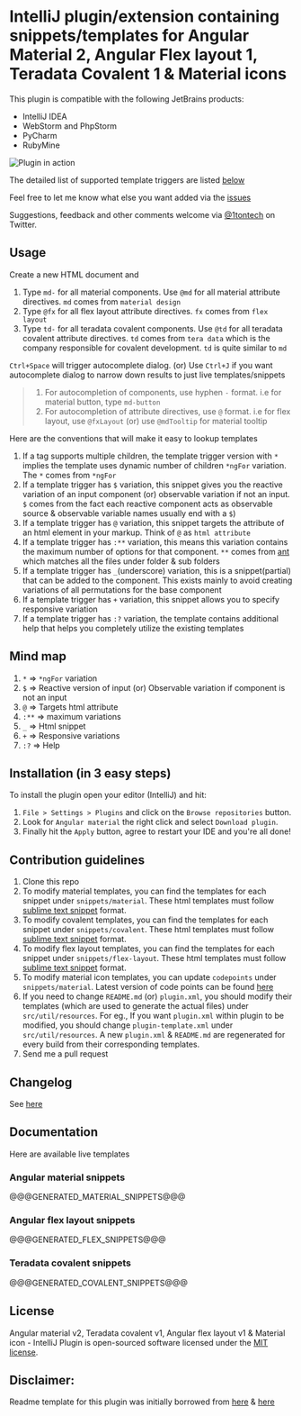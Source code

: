 IntelliJ plugin/extension containing snippets/templates for Angular Material 2, Angular Flex layout 1, Teradata Covalent 1 & Material icons
===========================================================================================================================================

This plugin is compatible with the following JetBrains products:

- IntelliJ IDEA
- WebStorm and PhpStorm
- PyCharm
- RubyMine

![Plugin in action](help.gif)

The detailed list of supported template triggers are listed [below](#documentation)

Feel free to let me know what else you want added via the [issues](https://github.com/1tontech/material2-snippets/issues)

Suggestions, feedback and other comments welcome via [@1tontech](https://twitter.com/1tontech) on Twitter.

## Usage

Create a new HTML document and

1. Type `md-` for all material components. Use `@md` for all material attribute directives. `md` comes from `material design`
2. Type `@fx` for all flex layout attribute directives. `fx` comes from `flex layout`
3. Type `td-` for all teradata covalent components. Use `@td` for all teradata covalent attribute directives. `td` comes from `tera data` which is the company responsible for covalent development. `td` is quite similar to `md`

`Ctrl+Space` will trigger autocomplete dialog. (or) Use `Ctrl+J` if you want autocomplete dialog to narrow down results to just live templates/snippets

> 1. For autocompletion of components, use hyphen `-` format. i.e for material button, type `md-button`
> 2. For autocompletion of attribute directives, use `@` format. i.e for flex layout, use `@fxLayout` (or) use `@mdTooltip` for material tooltip

Here are the conventions that will make it easy to lookup templates

1. If a tag supports multiple children, the template trigger version with `*` implies the template uses dynamic number of children `*ngFor` variation. The `*` comes from `*ngFor`
2. If a template trigger has `$` variation, this snippet gives you the reactive variation of an input component (or) observable variation if not an input. `$` comes from the fact each reactive component acts as observable source & observable variable names usually end with a `$`)
3. If a template trigger has `@` variation, this snippet targets the attribute of an html element in your markup. Think of `@` as `html attribute`
4. If a template trigger has `:**` variation, this means this variation contains the maximum number of options for that component. `**` comes from [ant](https://ant.apache.org/manual/dirtasks.html) which matches all the files under folder & sub folders
5. If a template trigger has `_`(underscore) variation, this is a snippet(partial) that can be added to the component. This exists mainly to avoid creating variations of all permutations for the base component
6. If a template trigger has `+` variation, this snippet allows you to specify responsive variation
7. If a template trigger has `:?` variation, the template contains additional help that helps you completely utilize the existing templates

## Mind map
1. `*` => `*ngFor` variation
2. `$` => Reactive version of input (or) Observable variation if component is not an input
3. `@` => Targets html attribute
4. `:**` => maximum variations
5. `_` => Html snippet
6. `+` => Responsive variations
7. `:?` => Help

## Installation (in 3 easy steps)

To install the plugin open your editor (IntelliJ) and hit:

1. `File > Settings > Plugins` and click on the `Browse repositories` button.
2. Look for `Angular material` the right click and select `Download plugin`.
3. Finally hit the `Apply` button, agree to restart your IDE and you're all done!

## Contribution guidelines

1. Clone this repo
2. To modify material templates, you can find the templates for each snippet under `snippets/material`. These html templates must follow [sublime text snippet](http://docs.sublimetext.info/en/latest/extensibility/snippets.html) format.
3. To modify covalent templates, you can find the templates for each snippet under `snippets/covalent`. These html templates must follow [sublime text snippet](http://docs.sublimetext.info/en/latest/extensibility/snippets.html) format.
3. To modify flex layout templates, you can find the templates for each snippet under `snippets/flex-layout`. These html templates must follow [sublime text snippet](http://docs.sublimetext.info/en/latest/extensibility/snippets.html) format.
4. To modify material icon templates, you can update `codepoints` under `snippets/material`. Latest version of code points can be found [here](https://raw.githubusercontent.com/google/material-design-icons/master/iconfont/codepoints)
5. If you need to change `README.md` (or) `plugin.xml`, you should modify their templates (which are used to generate the actual files) under `src/util/resources`. For eg., If you want `plugin.xml` within plugin to be modified, you should change `plugin-template.xml` under `src/util/resources`. A new `plugin.xml` & `README.md` are regenerated for every build from their corresponding templates.
7. Send me a pull request

## Changelog

See [here](CHANGELOG.md)

## Documentation

Here are available live templates

### Angular material snippets
@@@GENERATED_MATERIAL_SNIPPETS@@@

### Angular flex layout snippets
@@@GENERATED_FLEX_SNIPPETS@@@

### Teradata covalent snippets
@@@GENERATED_COVALENT_SNIPPETS@@@

## License

Angular material v2, Teradata covalent v1, Angular flex layout v1 & Material icon - IntelliJ Plugin is open-sourced software licensed under the [MIT license](http://opensource.org/licenses/MIT).

## Disclaimer:

Readme template for this plugin was initially borrowed from [here](https://github.com/bodiam/intellij-bootstrap3) & [here](https://github.com/JasonMortonNZ/bs3-sublime-plugin)
